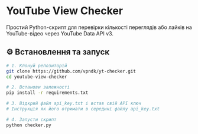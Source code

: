 # YouTube View Checker

Простий Python-скрипт для перевірки кількості переглядів або лайків на YouTube-відео через YouTube Data API v3.

## ⚙️ Встановлення та запуск

```bash
# 1. Клонуй репозиторій
git clone https://github.com/vpndk/yt-checker.git
cd youtube-view-checker

# 2. Встанови залежності
pip install -r requirements.txt

# 3. Відкрий файл api_key.txt і встав свій API ключ
# Інструкція як його отримати в середині файлу api_key.txt

# 4. Запусти скрипт
python checker.py
